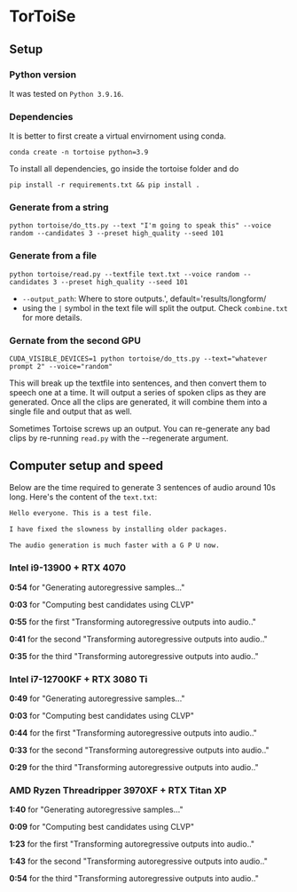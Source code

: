 # TorToiSe

## Setup

### Python version
It was tested on `Python 3.9.16`.

### Dependencies
It is better to first create a virtual envirnoment using conda.

```shell
conda create -n tortoise python=3.9
```

To install all dependencies, go inside the tortoise folder and do

```shell
pip install -r requirements.txt && pip install .
```


### Generate from a string

```shell
python tortoise/do_tts.py --text "I'm going to speak this" --voice random --candidates 3 --preset high_quality --seed 101
```

### Generate from a file


```shell
python tortoise/read.py --textfile text.txt --voice random --candidates 3 --preset high_quality --seed 101
```

- `--output_path`: Where to store outputs.', default='results/longform/ 
- using the `|` symbol in the text file will split the output. Check `combine.txt` for more details.

### Gernate from the second GPU

```shell
CUDA_VISIBLE_DEVICES=1 python tortoise/do_tts.py --text="whatever prompt 2" --voice="random"
```

This will break up the textfile into sentences, and then convert them to speech one at a time. It will output a series
of spoken clips as they are generated. Once all the clips are generated, it will combine them into a single file and
output that as well.

Sometimes Tortoise screws up an output. You can re-generate any bad clips by re-running `read.py` with the --regenerate
argument.

## Computer setup and speed
Below are the time required to generate 3 sentences of audio around 10s long.
Here's the content of the `text.txt`:

```txt
Hello everyone. This is a test file.

I have fixed the slowness by installing older packages.

The audio generation is much faster with a G P U now.
```

### Intel i9-13900 + RTX 4070
__0:54__ for "Generating autoregressive samples..."

__0:03__ for "Computing best candidates using CLVP"

__0:55__ for the first "Transforming autoregressive outputs into audio.."

__0:41__ for the second "Transforming autoregressive outputs into audio.."

__0:35__ for the third "Transforming autoregressive outputs into audio.."

### Intel i7-12700KF + RTX 3080 Ti
__0:49__ for "Generating autoregressive samples..."

__0:03__ for "Computing best candidates using CLVP"

__0:44__ for the first "Transforming autoregressive outputs into audio.."

__0:33__ for the second "Transforming autoregressive outputs into audio.."

__0:29__ for the third "Transforming autoregressive outputs into audio.."

### AMD Ryzen Threadripper 3970XF + RTX Titan XP
__1:40__ for "Generating autoregressive samples..."

__0:09__ for "Computing best candidates using CLVP"

__1:23__ for the first "Transforming autoregressive outputs into audio.."

__1:43__ for the second "Transforming autoregressive outputs into audio.."

__0:54__ for the third "Transforming autoregressive outputs into audio.."